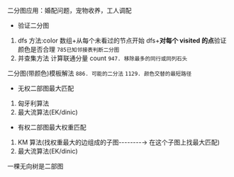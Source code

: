 二分图应用：婚配问题，宠物收养，工人调配

- 验证二分图

1. dfs 方法:color 数组+从每个未看过的节点开始 dfs+**对每个 visited 的点**验证颜色是否合理
   `785已知邻接表判断二分图`
2. 并查集方法 计算联通分量 count
   `947. 移除最多的同行或同列石头`

二分图(带颜色)模板解法
`886. 可能的二分法`
`1129. 颜色交替的最短路径`

- 无权二部图最大匹配

1. 匈牙利算法
2. 最大流算法(EK/dinic)

- 有权二部图最大权重匹配

1. KM 算法(找权重最大的边组成的子图--------→ 在这个子图上找最大匹配)
2. 最大流算法(EK/dinic)

一棵无向树是二部图
